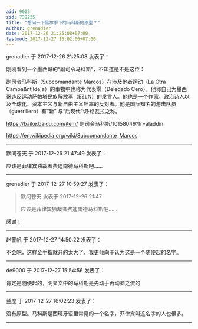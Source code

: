 ```yaml
---
aid: 9025
zid: 732235
title: "想问一下黑尔手下的马科斯的原型？"
author: grenadier
date: 2017-12-26 21:25:08+07:00
lastmod: 2017-12-27 16:02:00+07:00
---
```


grenadier 于 2017-12-26 21:25:08 发表了：

刚刚看到一个墨西哥的“副司令马科斯”，不知道是不是这位：

副司令马科斯（Subcomandante Marcos）在涉及他者运动（La Otra Campa&amp;ntilde;a）的事物中也称为代表零（Delegado Cero），他称自己为墨西哥造反运动萨帕塔民族解放军（EZLN）的发言人。他也是一个作家，政治诗人以及全球化、资本主义与新自由主义坦率的反对者。他是国际知名的游击队员（guerrillero）有“新” 与“后现代”切·格瓦拉之称。

https://baike.baidu.com/item/
副司令马科斯/10158049?fr=aladdin

https://en.wikipedia.org/wiki/Subcomandante_Marcos

---

默问苍天 于 2017-12-26 21:47:49 发表了：

应该是菲律宾独裁者费迪南德马科斯吧……

---

grenadier 于 2017-12-27 10:59:27 发表了：

> 默问苍天 发表于 2017-12-26 21:47
>
> 应该是菲律宾独裁者费迪南德马科斯吧……

感谢！

---

赵警帆 于 2017-12-27 14:50:22 发表了：

不会吧，这样金手指就开的太大了，我更倾向于认为这是一个随便起的名字。

---

de9000 于 2017-12-27 15:54:56 发表了：

肯定是随便起的，明显文中的马科期是先动手再动脑之流的

---

兰度 于 2017-12-27 16:02:23 发表了：

没有原型。马科斯是西班牙语里常见的一个名字，菲律宾叫这名字的人也很多。

---
